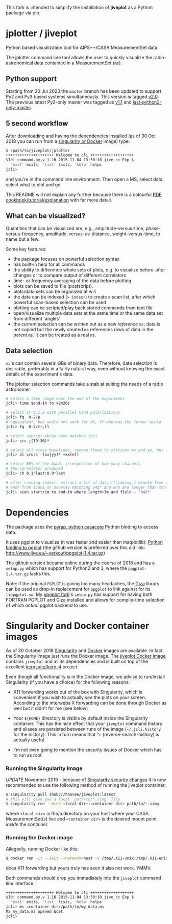 This fork is intended to simplify the installation of **jiveplot** as a Python package via pip.

# jplotter / jiveplot
Python based visualization tool for AIPS++/CASA MeasurementSet data

The jplotter command line tool allows the user to quickly visualize the
radio-astronomical data contained in a MeasurementSet (`ms`).

## Python support

Starting from 20 Jul 2023 the `master` branch has been updated to support
Py2 and Py3 based systems simultaneously. This version is tagged [v2.0](https://github.com/haavee/jiveplot/releases/tag/v2.0). The
previous latest Py2-only master was tagged as
[v1.1](https://github.com/haavee/jiveplot/releases/tag/v1.1) and
[last-python2-only-master](https://github.com/haavee/jiveplot/releases/tag/last-python2-only-master).

## 5 second workflow

After downloading and having the
[dependencies](https://github.com/haavee/jiveplot#dependencies) installed
(as of 30 Oct 2018 you can run from a [singularity or Docker](https://github.com/haavee/jiveplot#singularity-and-docker-container-images) image) type:

```bash
$ /path/to/jiveplot/jplotter
+++++++++++++++++++++ Welcome to cli +++++++++++++++++++
$Id: command.py,v 1.16 2015-11-04 13:30:10 jive_cc Exp $
  'exit' exits, 'list' lists, 'help' helps
jcli>
```
and you're in the command line environment. Then open a MS, select data,
select what to plot and go.

This README will not explain any further because there is a colourful [PDF cookbook/tutorial/explanation](jplotter-cookbook-draft-v2.pdf) with far more detail.

## What can be visualized?

Quantities that can be visualized are, e.g., amplitude-versus-time,
phase-versus-frequency, amplitude-versus-uv-distance, weight-versus-time, to
name but a few.

Some key features:
- the package focuses on powerful selection syntax
- has built-in help for all commands
- the ability to difference whole sets of plots, e.g. to visualize before-after changes or to
compare output of different correlators
- time- or frequency averaging of the data before plotting
- plots can be saved to file (postscript).
- plots/data sets can be organized at will
- the data can be indexed (`> indexr`) to create a scan list, after which powerful
  scan-based selection can be used
- plotting can be scripted/play back stored commands from text file
- open/visualize multiple data sets at the same time or the same data set
  from different 'angles'
- the current selection can be written out as a new *reference* `ms`; data is not copied but the newly created `ms` references rows of data in the parent `ms`. It can be treated as a real `ms`.

## Data selection
`ms`'s can contain several GBs of binary data. Therefore, data selection is
desirable, preferably in a fairly natural way, even without knowing the
exact details of the experiment's data.

The jplotter selection commands take a stab at suiting the needs of a radio
astronomer:

```sh
# select a time range near the end of the experiment
jcli> time $end-1h to +2m20s

# select IF 0,1,2 with parallel hand polarizations
jcli> fq  0-2/p
# equivalent, but would not work for XX, YY whereas the former would
jcli> fq  0-2/rr,ll

# select sources whose name matches this
jcli> src j(19|30)*

# select all cross baselines, remove those to stations xx and yy, but add xx-ef
jcli> bl cross -(xx|yy)* +xx(ef)

# select 80% of the band, irrespective of how many channels
# the correlator produced
jcli> ch 0.1*last:0.9*last

# after running indexr, extract a bit of data (trimming 1 minute from either
# end) from scans on sources matching 042* and who are longer than three minutes
jcli> scan start+1m to end-1m where length>3m and field ~ '042*'
```

# Dependencies

The package uses the [pyrap, python casacore](https://github.com/casacore/python-casacore)
Python binding to access data.

It uses pgplot to visualize (it was faster and easier than matplotlib):
[Python binding to pgplot](https://github.com/haavee/ppgplot) (the github version is preferred over this old  link: http://www.jive.eu/~verkout/ppgplot-1.4.tar.gz)

The github version became online during the course of 2018 and has a `setup.py` which has support for Python2 and 3, where the `ppgplot-1.4.tar.gz` lacks this.

Note: if the original `PGPLOT` is giving too many headaches, the [Giza](https://github.com/danieljprice/giza) library can be used as drop-in replacement for `ppgplot` to link against for its `libpgplot.so`. My [ppgplot fork](https://github.com/haavee/ppgplot)'s `setup.py` has support for having both FORTRAN PGPLOT and Giza installed and allows for compile-time selection of which *actual* pgplot backend to use.


# Singularity and Docker container images

As of 30 October 2018 [Singularity](https://www.sylabs.io/) and [Docker](https://www.docker.com/) images are available. In fact, the Singularity image just runs the Docker image. The [jiveplot Docker image](https://hub.docker.com/r/haavee/jiveplot/) contains `jiveplot` and all its dependencies and is built on top of the excellent [kernsuite/kern-4](http://kernsuite.info) project.

Even though all functionality is in the Docker image, we advise to run/install Singularity (if you have a choice) for the following reasons:

- X11 forwarding works out of the box with Singularity, which is convenient if you wish to actually *see* the plots on your screen. According to the interwebs X forwarding can be done through Docker as well but it didn't for me (see below)

- Your `${HOME}` directory is visible by default inside the Singularity container. This has the nice effect that your `jiveplot` command history and aliases are persisted between runs of the image (`~/.jcli.history` for the history). This in turn means that `^r` (reverse-search-history) is actually useful

- I'm not even going to mention the security issues of Docker which has to run as root

### Running the Singularity image

*UPDATE* November 2019 - because of [Singularity security
changes](https://singularityhub.github.io/singularityhub-docs/2019/security-release/#api-access)
it is now recommended to use the following method of running the jiveplot
container:

```bash
$ singularity pull shub://haavee/jiveplot:latest
# this will give you a local `path/to/*.simg` file
$ singularity run --bind <local dir>:<container dir> path/to/*.simg
```

where `<local dir>` is the/a directory on your host where your CASA
MeasurementSet(s) live and `<container dir>` is the desired mount point
_inside_ the container.

### Running the Docker image

Allegedly, running Docker like this:
```bash
$ docker run -it --init --network=host -v /tmp/.X11-unix:/tmp/.X11-unix:ro -e DISPLAY="$DISPLAY" -v <local dir>:<container dir> haavee/jiveplot
```
does X11 forwarding but yours truly has seen it also *not* work. YMMV.

Both commands should drop you immediately into the `jiveplot` command line interface:

```bash
+++++++++++++++++++++ Welcome to cli +++++++++++++++++++
$Id: command.py,v 1.16 2015-11-04 13:30:10 jive_cc Exp $
  'exit' exits, 'list' lists, 'help' helps
jcli> ms <container dir>/path/to/my_data.ms
MS my_data.ms opened &cet
jcli>
```
